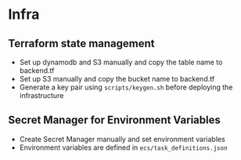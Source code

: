 # Infra

## Terraform state management

- Set up dynamodb and S3 manually and copy the table name to backend.tf
- Set up S3 manually and copy the bucket name to backend.tf
- Generate a key pair using `scripts/keygen.sh` before deploying the infrastructure

## Secret Manager for Environment Variables

- Create Secret Manager manually and set environment variables
- Environment variables are defined in `ecs/task_definitions.json`
